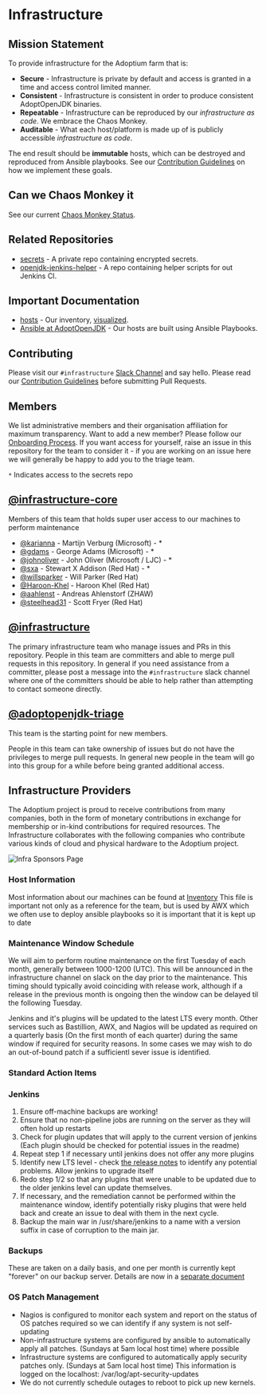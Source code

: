 # Infrastructure

## Mission Statement

To provide infrastructure for the Adoptium farm that is:

* **Secure** - Infrastructure is private by default and access is granted in a
time and access control limited manner.
* **Consistent** - Infrastructure is consistent in order to produce consistent
AdoptOpenJDK binaries.
* **Repeatable** - Infrastructure can be reproduced by our _infrastructure as code_.
We embrace the Chaos Monkey.
* **Auditable** - What each host/platform is made up of is publicly accessible
_infrastructure as code_.

The end result should be **immutable** hosts, which can be destroyed and reproduced from Ansible playbooks. See
our [Contribution
Guidelines](https://github.com/adoptium/infrastructure/blob/master/CONTRIBUTING.md)
on how we implement these goals.

## Can we Chaos Monkey it

See our current [Chaos Monkey Status](CHAOS_MONKEY.md).

## Related Repositories

* [secrets](https://www.github.com/adoptium/secrets/) - A private repo containing encrypted secrets.
* [openjdk-jenkins-helper](https://www.github.com/adoptopenjdk/openjdk-jenkins-helper/) - A repo containing helper scripts for out Jenkins CI.

## Important Documentation

* [hosts](https://github.com/adoptium/infrastructure/blob/master/ansible/inventory.yml) - Our inventory, [visualized](https://github.com/adoptium/infrastructure/blob/master/docs/adoptopenjdk.pdf).
* [Ansible at AdoptOpenJDK](https://github.com/adoptium/infrastructure/blob/master/ansible/README.md) - Our hosts are built using Ansible Playbooks.

## Contributing

Please visit our `#infrastructure` [Slack Channel](https://www.adoptopenjdk.net/slack.html) and say hello.
Please read our [Contribution
Guidelines](https://github.com/adoptium/infrastructure/blob/master/CONTRIBUTING.md) before
submitting Pull Requests.

## Members

We list administrative members and their organisation affiliation for maximum transparency.
Want to add a new member? Please follow our [Onboarding Process](ONBOARDING.md).
If you want access for yourself, raise an issue in this repository for the
team to consider it - if you are working on an issue here we will generally
be happy to add you to the triage team.

`*` Indicates access to the secrets repo

## [@infrastructure-core](https://github.com/orgs/AdoptOpenJDK/teams/infrastructure-core)

Members of this team that holds super user access to our machines to perform maintenance

* [@karianna](https://github.com/karianna) - Martijn Verburg (Microsoft) - *
* [@gdams](https://github.com/gdams) - George Adams (Microsoft) - *
* [@johnoliver](https://github.com/johnoliver) - John Oliver (Microsoft / LJC) - *
* [@sxa](https://github.com/sxa) - Stewart X Addison (Red Hat) - *
* [@willsparker](https://github.com/Willsparker) - Will Parker (Red Hat)
* [@Haroon-Khel](https://github.com/Haroon-Khel) - Haroon Khel (Red Hat)
* [@aahlenst](https://github.com/aahlenst) - Andreas Ahlenstorf (ZHAW)
* [@steelhead31](https://github.com/steelhead31) - Scott Fryer (Red Hat)

## [@infrastructure](https://github.com/orgs/AdoptOpenJDK/teams/infrastructure)

The primary infrastructure team who manage issues and PRs in this
repository.  People in this team are committers and able to merge pull requests
in this repository.  In general if you need assistance from a committer,
please post a message into the `#infrastructure` slack channel where one of
the committers should be able to help rather than attempting to contact
someone directly.

## [@adoptopenjdk-triage](https://github.com/orgs/AdoptOpenJDK/teams/adoptopenjdk-triage)

This team is the starting point for new members.

People in this team can take ownership of issues but do not have the
privileges to merge pull requests.  In general new people in the team will
go into this group for a while before being granted additional access.

## Infrastructure Providers
The Adoptium project is proud to receive contributions from many companies, both in the form of monetary contributions in exchange for membership or in-kind contributions for required resources. The Infrastructure collaborates with the following companies who contribute various kinds of cloud and physical hardware to the Adoptium project.

![Infra Sponsors Page](https://user-images.githubusercontent.com/20224954/141327230-04524d09-ebd2-4e07-9c74-6c9ae9bdfc11.png)

### Host Information

Most information about our machines can be found at
[Inventory](ansible/inventory.yml) This file is important not only as a
reference for the team, but is used by AWX which we often use to deploy
ansible playbooks so it is important that it is kept up to date

### Maintenance Window Schedule

We will aim to perform routine maintenance on the first Tuesday of each
month, generally between 1000-1200 (UTC).  This will be announced in the
infrastructure channel on slack on the day prior to the maintenance.  This
timing should typically avoid coinciding with release work, although if a
release in the previous month is ongoing then the window can be delayed til
the following Tuesday.

Jenkins and it's plugins will be updated to the latest LTS every month. 
Other services such as Bastillion, AWX, and Nagios will be updated as
required on a quarterly basis (On the first month of each quarter) during
the same window if required for security reasons. In some cases we may wish
to do an out-of-bound patch if a sufficientl sever issue is identified.

### Standard Action Items

### Jenkins

1. Ensure off-machine backups are working!
1. Ensure that no non-pipeline jobs are running on the server as they
   will often hold up restarts
1. Check for plugin updates that will apply to the current version of
   jenkins (Each plugin should be checked for potential issues in the readme)
1. Repeat step 1 if necessary until jenkins does not offer any more plugins
1. Identify new LTS level - check [the release notes](https://www.jenkins.io/doc/upgrade-guide/)
   to identify any potential problems. Allow jenkins to upgrade itself
1. Redo step 1/2 so that any plugins that were unable to be updated due to
   the older jenkins level can update themselves.
1. If necessary, and the remediation cannot be performed within the
   maintenance window, identify potentially risky plugins that were held
   back and create an issue to deal with them in the next cycle.
1. Backup the main war in /usr/share/jenkins to a name with a version suffix
   in case of corruption to the main jar.

### Backups

These are taken on a daily basis, and one per month is currently kept
"forever" on our backup server. Details are now in a
[separate document](docs/Backups.md)

### OS Patch Management

* Nagios is configured to monitor each system and report on the status of OS patches required so we can identify if any system is not self-updating
* Non-infrastructure systems are configured by ansible to automatically apply all patches. (Sundays at 5am local host time) where possible
* Infrastructure systems are configured to automatically apply security patches only. (Sundays at 5am local host time) This information is logged on the localhost: /var/log/apt-security-updates
* We do not currently schedule outages to reboot to pick up new kernels.

